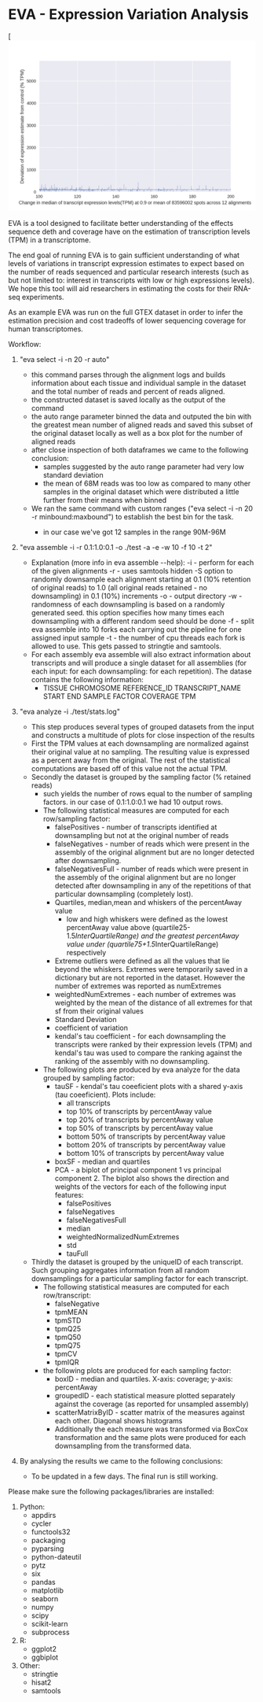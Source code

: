 # EVA - Expression Variation Analysis

[![Sample Outputs (more can be found in sample directory)](https://github.com/alevar/EVA/blob/master/sampleOut/png/boxID.gif)

EVA is a tool designed to facilitate better understanding of the effects sequence deth and coverage have on the estimation of transcription levels (TPM) in a transcriptome.

The end goal of running EVA is to gain sufficient understanding of what levels of variations in transcript expression estimates to expect based on the number of reads sequenced and particular research interests (such as but not limited to: interest in transcripts with low or high expressions levels). We hope this tool will aid researchers in estimating the costs for their RNA-seq experiments.

As an example EVA was run on the full GTEX dataset in order to infer the estimation precision and cost tradeoffs of lower sequencing coverage for human transcriptomes.

Workflow:
1. "eva select -i <path to the gtex data alignments made with hisat2> -n 20 -r auto"
	- this command parses through the alignment logs and builds information about each tissue and individual sample in the dataset and the total number of reads and percent of reads aligned.
	- the constructed dataset is saved locally as the output of the command
	- the auto range parameter binned the data and outputed the bin with the greatest mean number of aligned reads and saved this subset of the original dataset locally as well as a box plot for the number of aligned reads
	- after close inspection of both dataframes we came to the following conclusion:
		- samples suggested by the auto range parameter had very low standard deviation
		- the mean of 68M reads was too low as compared to many other samples in the original dataset which were distributed a little further from their means when binned
	- We ran the same command with custom ranges ("eva select -i <path to the gtex data alignments made with hisat2> -n 20 -r minbound:maxbound") to establish the best bin for the task.
		- in our case we've got 12 samples in the range 90M-96M
2. "eva assemble -i <paths to the samples as outputed by eva select> -r 0.1:1.0:0.1 -o ./test -a <path to the annotation> -e <path to the reference> -w 10 -f 10 -t 2"
	- Explanation (more info in eva assemble --help):
		-i - perform for each of the given alignments
		-r - uses samtools hidden -S option to randomly downsample each alignment starting at 0.1 (10% retention of original reads) to 1.0 (all original reads retained - no downsampling) in 0.1 (10%) increments
		-o - output directory
		-w - randomness of each downsampling is based on a randomly generated seed. this option specifies how many times each downsampling with a different random seed should be done
		-f - split eva assemble into 10 forks each carrying out the pipeline for one assigned input sample
		-t - the number of cpu threads each fork is allowed to use. This gets passed to stringtie and samtools.
	- For each assembly eva assemble will also extract information about transcripts and will produce a single dataset for all assemblies (for each input: for each downsampling: for each repetition). The datase contains the following information:
		- TISSUE CHROMOSOME REFERENCE_ID TRANSCRIPT_NAME START END SAMPLE FACTOR COVERAGE TPM
3. "eva analyze -i ./test/stats.log"
	- This step produces several types of grouped datasets from the input and constructs a multitude of plots for close inspection of the results
	- First the TPM values at each downsampling are normalized against their original value at no sampling. The resulting value is expressed as a percent away from the original. The rest of the statistical computations are based off of this value not the actual TPM.
	- Secondly the dataset is grouped by the sampling factor (% retained reads)
		- such yields the number of rows equal to the number of sampling factors. in our case of 0.1:1.0:0.1 we had 10 output rows.
		- The following statistical measures are computed for each row/sampling factor:
			- falsePositives - number of transcripts identified at downsampling but not at the original number of reads
			- falseNegatives - number of reads which were present in the assembly of the original alignment but are no longer detected after downsampling.
			- falseNegativesFull - number of reads which were present in the assembly of the original alignment but are no longer detected after downsampling in any of the repetitions of that particular downsampling (completely lost).
			- Quartiles, median,mean and whiskers of the percentAway value
				- low and high whiskers were defined as the lowest percentAway value above (quartile25-1.5*InterQuartileRange) and the greatest percentAway value under (quartile75+1.5*InterQuartileRange) respectively
			- Extreme outliers were defined as all the values that lie beyond the whiskers. Extremes were temporarily saved in a dictionary but are not reported in the dataset. However the number of extremes was reported as numExtremes
			- weightedNumExtremes - each number of extremes was weighted by the mean of the distance of all extremes for that sf from their original values
			- Standard Deviation
			- coefficient of variation
			- kendal's tau coefficient - for each downsampling the transcripts were ranked by their expression levels (TPM) and kendal's tau was used to compare the ranking against the ranking of the assembly with no downsampling.
		- The following plots are produced by eva analyze for the data grouped by sampling factor:
			- tauSF - kendal's tau coeeficient plots with a shared y-axis (tau coeeficient). Plots include:
				- all transcripts
				- top 10% of transcripts by percentAway value
				- top 20% of transcripts by percentAway value
				- top 50% of transcripts by percentAway value
				- bottom 50% of transcripts by percentAway value
				- bottom 20% of transcripts by percentAway value
				- bottom 10% of transcripts by percentAway value
			- boxSF - median and quartiles
			- PCA - a biplot of principal component 1 vs principal component 2. The biplot also shows the direction and weights of the vectors for each of the following input features:
				- falsePositives
				- falseNegatives
				- falseNegativesFull
				- median
				- weightedNormalizedNumExtremes
				- std
				- tauFull
	- Thirdly the dataset is grouped by the uniqueID of each transcript. Such grouping aggregates information from all random downsamplings for a particular sampling factor for each transcript.
		- The following statistical measures are computed for each row/transcript:
			- falseNegative
            - tpmMEAN
            - tpmSTD
            - tpmQ25
            - tpmQ50
            - tpmQ75
            - tpmCV
            - tpmIQR
        - the following plots are produced for each sampling factor:
        	- boxID - median and quartiles. X-axis: coverage; y-axis: percentAway
        	- groupedID - each statistical measure plotted separately against the coverage (as reported for unsampled assembly)
        	- scatterMatrixByID - scatter matrix of the measures against each other. Diagonal shows histograms
        	- Additionally the each measure was transformed via BoxCox transformation and the same plots were produced for each downsampling from the transformed data.

4. By analysing the results we came to the following conclusions:
	- To be updated in a few days. The final run is still working.

Please make sure the following packages/libraries are installed: 
1. Python:
	- appdirs
	- cycler
	- functools32
	- packaging
	- pyparsing
	- python-dateutil
	- pytz
	- six
	- pandas
	- matplotlib
	- seaborn
	- numpy
	- scipy
	- scikit-learn
	- subprocess
2. R:
	- ggplot2
	- ggbiplot
3. Other:
	- stringtie
	- hisat2
	- samtools